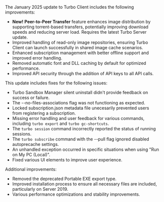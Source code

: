The January 2025 update to Turbo Client includes the following improvements:

- **New!** **Peer-to-Peer Transfer** feature enhances image distribution by supporting torrent-based transfers, potentially improving download speeds and reducing server load. Requires the latest Turbo Server update.
- Improved handling of read-only image repositories, ensuring Turbo Client can launch successfully in shared image cache scenarios.
- Enhanced subscription management with better offline support and improved error handling.
- Removed automatic font and DLL caching by default for optimized performance.
- Improved API security through the addition of API keys to all API calls.

This update includes fixes for the following issues:

- Turbo Sandbox Manager silent uninstall didn't provide feedback on success or failure.
- The --no-files-associations flag was not functioning as expected.
- Locked subscription.json metadata file unecesarily prevented users from registering a subscription.
- Missing error handling and user feedback for various commands, including `turbo export` and `turbo gc-shortcuts`.
- The `turbo session` command incorrectly reported the status of running sessions.
- The `turbo subscribe` command with the --pull flag ignored disabled autoprecache settings.
- An unhandled exception occurred in specific situations when using "Run on My PC (Local)".
- Fixed various UI elements to improve user experience.

Additional improvements:

- Removed the deprecated Portable EXE export type.
- Improved installation process to ensure all necessary files are included, particularly on Server 2019.
- Various performance optimizations and stability improvements.